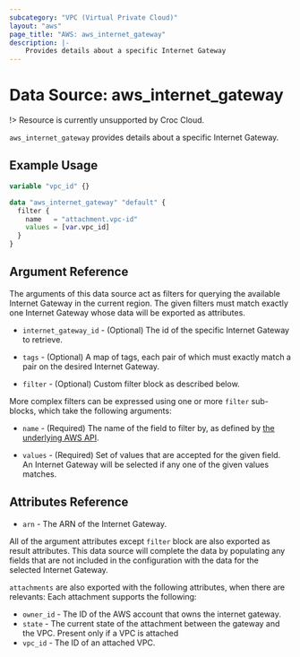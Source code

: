 ```yaml
---
subcategory: "VPC (Virtual Private Cloud)"
layout: "aws"
page_title: "AWS: aws_internet_gateway"
description: |-
    Provides details about a specific Internet Gateway
---
```


# Data Source: aws_internet_gateway

!> Resource is currently unsupported by Croc Cloud.

`aws_internet_gateway` provides details about a specific Internet Gateway.

## Example Usage

```terraform
variable "vpc_id" {}

data "aws_internet_gateway" "default" {
  filter {
    name   = "attachment.vpc-id"
    values = [var.vpc_id]
  }
}
```

## Argument Reference

The arguments of this data source act as filters for querying the available
Internet Gateway in the current region. The given filters must match exactly one
Internet Gateway whose data will be exported as attributes.

* `internet_gateway_id` - (Optional) The id of the specific Internet Gateway to retrieve.

* `tags` - (Optional) A map of tags, each pair of which must exactly match
  a pair on the desired Internet Gateway.

* `filter` - (Optional) Custom filter block as described below.

More complex filters can be expressed using one or more `filter` sub-blocks,
which take the following arguments:

* `name` - (Required) The name of the field to filter by, as defined by
  [the underlying AWS API](https://docs.aws.amazon.com/AWSEC2/latest/APIReference/API_DescribeInternetGateways.html).

* `values` - (Required) Set of values that are accepted for the given field.
  An Internet Gateway will be selected if any one of the given values matches.

## Attributes Reference

* `arn` - The ARN of the Internet Gateway.

All of the argument attributes except `filter` block are also exported as
result attributes. This data source will complete the data by populating
any fields that are not included in the configuration with the data for
the selected Internet Gateway.

`attachments` are also exported with the following attributes, when there are relevants:
Each attachment supports the following:

* `owner_id` - The ID of the AWS account that owns the internet gateway.
* `state` - The current state of the attachment between the gateway and the VPC. Present only if a VPC is attached
* `vpc_id` - The ID of an attached VPC.
